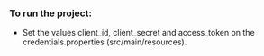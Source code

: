 ### To run the project:

* Set the values client_id, client_secret and access_token on the credentials.properties (src/main/resources).

